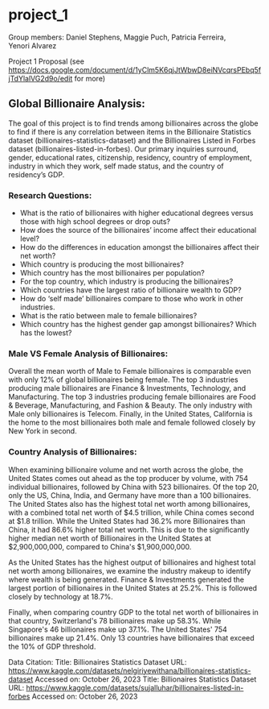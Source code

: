 # project_1

Group members:
Daniel Stephens, 
Maggie Puch, 
Patricia Ferreira,  
Yenori Alvarez

Project 1 Proposal (see https://docs.google.com/document/d/1yClm5K6qjJtWbwD8eiNVcqrsPEbq5fjTdYlalVG2d9o/edit for more)

## Global Billionaire Analysis:
The goal of this project is to find trends among billionaires across the globe to find if there is any correlation between items in the Billionaire Statistics dataset (billionaires-statistics-dataset) and the Billionaires Listed in Forbes dataset (billionaires-listed-in-forbes). Our primary inquiries surround, gender, educational rates, citizenship, residency, country of employment, industry in which they work, self made status, and the country of residency’s GDP.

### Research Questions:
- What is the ratio of billionaires with higher educational degrees versus those with high school degrees or drop outs?
- How does the source of the billionaires’ income affect their educational level?
- How do the differences in education amongst the billionaires affect their net worth?
- Which country is producing the most billionaires?
- Which country has the most billionaires per population?
- For the top country, which industry is producing the billionaires?
- Which countries have the largest ratio of billionaire wealth to GDP?
- How do ‘self made’ billionaires compare to those who work in other industries.
- What is the ratio between male to female billionaires?
- Which country has the highest gender gap amongst billionaires? Which has the lowest?


### Male VS Female Analysis of Billionaires:
Overall the mean worth of Male to Female billionaires is comparable even with only 12% of global billionaires being female. The top 3 industries producing male billionaires are Finance & Investments, Technology, and Manufacturing. The top 3 industries producing female billionaires are Food & Beverage, Manufacturing, and Fashion & Beauty. The only industry with Male only billionaires is Telecom. Finally, in the United States, California is the home to the most billionaires both male and female followed closely by New York in second.

### Country Analysis of Billionaires:  
When examining billionaire volume and net worth across the globe, the United States comes out ahead as the top producer by volume, with 754 individual billionaires, followed by China with 523 billionaires. Of the top 20, only the US, China, India, and Germany have more than a 100 billionaires. The United States also has the highest total net worth among billionaires, with a combined total net worth of $4.5 trillion, while China comes second at $1.8 trillion. While the United States had 36.2% more Billionaires than China, it had 86.6% higher total net worth. This is due to the significantly higher median net worth of Billionaires in the United States at $2,900,000,000, compared to China's $1,900,000,000.

As the United States has the highest output of billionaires and highest total net worth among billionaires, we examine the industry makeup to identify where wealth is being generated. Finance & Investments generated the largest portion of billionaires in the United States at 25.2%. This is followed closely by technology at 18.7%.

Finally, when comparing country GDP to the total net worth of billionaires in that country, Switzerland's 78 billionaires make up 58.3%. While Singapore's 46 billionaires make up 37.1%. The United States' 754 billionaires make up 21.4%. Only 13 countries have billionaires that exceed the 10% of GDP threshold.

Data Citation:
Title: Billionaires Statistics Dataset
URL: https://www.kaggle.com/datasets/nelgiriyewithana/billionaires-statistics-dataset
Accessed on: October 26, 2023
Title: Billionaires Statistics Dataset
URL: https://www.kaggle.com/datasets/sujalluhar/billionaires-listed-in-forbes 
Accessed on: October 26, 2023
